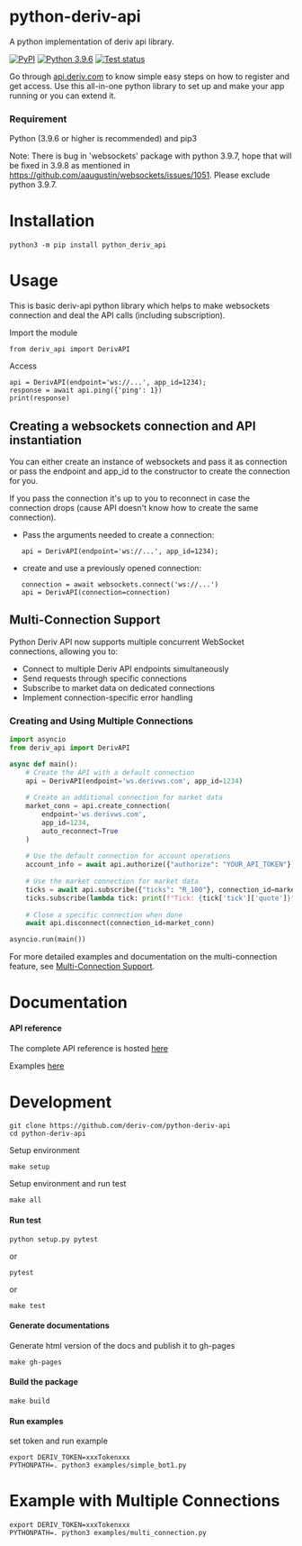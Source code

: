# python-deriv-api
A python implementation of deriv api library.

[![PyPI](https://img.shields.io/pypi/v/python_deriv_api.svg?style=flat-square)](https://pypi.org/project/python_deriv_api/)
[![Python 3.9.6](https://img.shields.io/badge/python-3.9.6-blue.svg)](https://www.python.org/download/releases/3.9.6/)
[![Test status](https://github.com/deriv-com/python-deriv-api/actions/workflows/build.yml/badge.svg)](https://github.com/deriv-com/python-deriv-api)

Go through [api.deriv.com](https://api.deriv.com/) to know simple easy steps on how to register and get access.
Use this all-in-one python library to set up and make your app running or you can extend it.

### Requirement
Python (3.9.6 or higher is recommended) and pip3

Note: There is bug in 'websockets' package with python 3.9.7, hope that will be fixed in 3.9.8 as mentioned in
https://github.com/aaugustin/websockets/issues/1051. Please exclude python 3.9.7.

# Installation

`python3 -m pip install python_deriv_api`

# Usage
This is basic deriv-api python library which helps to make websockets connection and
deal the API calls (including subscription).

Import the module

```
from deriv_api import DerivAPI
```

Access 

```
api = DerivAPI(endpoint='ws://...', app_id=1234);
response = await api.ping({'ping': 1})
print(response) 
```

## Creating a websockets connection and API instantiation
You can either create an instance of websockets and pass it as connection
    or
pass the endpoint and app_id to the constructor to create the connection for you.

If you pass the connection it's up to you to reconnect in case the connection drops (cause API doesn't know how to create the same connection).


- Pass the arguments needed to create a connection:
```
   api = DerivAPI(endpoint='ws://...', app_id=1234);
```

- create and use a previously opened connection:
```
   connection = await websockets.connect('ws://...')
   api = DerivAPI(connection=connection)
```

## Multi-Connection Support
Python Deriv API now supports multiple concurrent WebSocket connections, allowing you to:

- Connect to multiple Deriv API endpoints simultaneously
- Send requests through specific connections
- Subscribe to market data on dedicated connections
- Implement connection-specific error handling

### Creating and Using Multiple Connections

```python
import asyncio
from deriv_api import DerivAPI

async def main():
    # Create the API with a default connection
    api = DerivAPI(endpoint='ws.derivws.com', app_id=1234)
    
    # Create an additional connection for market data
    market_conn = api.create_connection(
        endpoint='ws.derivws.com', 
        app_id=1234,
        auto_reconnect=True
    )
    
    # Use the default connection for account operations
    account_info = await api.authorize({"authorize": "YOUR_API_TOKEN"})
    
    # Use the market connection for market data
    ticks = await api.subscribe({"ticks": "R_100"}, connection_id=market_conn)
    ticks.subscribe(lambda tick: print(f"Tick: {tick['tick']['quote']}"))
    
    # Close a specific connection when done
    await api.disconnect(connection_id=market_conn)

asyncio.run(main())
```

For more detailed examples and documentation on the multi-connection feature, see [Multi-Connection Support](docs/multi_connection.md).

# Documentation

#### API reference
The complete API reference is hosted [here](https://deriv-com.github.io/python-deriv-api/)

Examples [here](https://github.com/deriv-com/python-deriv-api/tree/master/examples)

# Development
```
git clone https://github.com/deriv-com/python-deriv-api
cd python-deriv-api
```
Setup environment
```
make setup
```

Setup environment and run test
```
make all
```

#### Run test

```
python setup.py pytest
```

or

```
pytest
```

or

```
make test
```
#### Generate documentations

Generate html version of the docs and publish it to gh-pages

```
make gh-pages
```

#### Build the package
```
make build
```
#### Run examples

set token and run example

```
export DERIV_TOKEN=xxxTokenxxx
PYTHONPATH=. python3 examples/simple_bot1.py
```

# Example with Multiple Connections

```
export DERIV_TOKEN=xxxTokenxxx
PYTHONPATH=. python3 examples/multi_connection.py
```

